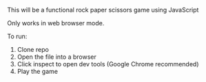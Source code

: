 This will be a functional rock paper scissors game using JavaScript

Only works in web browser mode.

To run:
1. Clone repo 
2. Open the file into a browser
3. Click inspect to open dev tools (Google Chrome recommended)
4. Play the game
